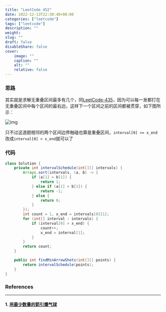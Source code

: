 ```yaml
---
title: "LeetCode 452"
date: 2022-12-13T22:30:48+08:00
categories: ["leetcode"]
tags: ["leetcode"]
description: ""
weight:
slug: ""
draft: false
disableShare: false
cover:
    image: ""
    caption: ""
    alt: ""
    relative: false
---
```


### 思路

其实就是求解无重叠区间最多有几个，同[LeetCode-435](https://superz1999.github.io/blog/posts/leetcode/leetcode-435/)，因为可以每一发都打在无重叠区间中每个区间的最右边，这样下一个区间之前的区间都被贯穿，如下图所示：

![img](https://labuladong.gitee.io/algo/images/interval/3.jpg)

只不过这道题相邻的两个区间边界触碰也算是重叠区间，`interval[0] >= x_end`改成`interval[0] > x_end`就可以了

### 代码

```java
class Solution {
    private int intervalSchedule(int[][] intervals) {
        Arrays.sort(intervals, (a, b) -> {
            if (a[1] > b[1]) {
                return 1;
            } else if (a[1] < b[1]) {
                return -1;
            } else {
                return 0;
            }
        });
        int count = 1, x_end = intervals[0][1];
        for (int[] interval : intervals) {
            if (interval[0] > x_end) {
                count++;
                x_end = interval[1];
            }
        }
        return count;
    }

    public int findMinArrowShots(int[][] points) {
        return intervalSchedule(points);
    }
}
```

### References

---

#### 1. [用最少数量的箭引爆气球](https://leetcode.cn/problems/minimum-number-of-arrows-to-burst-balloons/)
